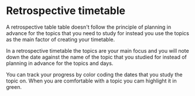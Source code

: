 # Retrospective timetable

A retrospective table table doesn't follow the principle of  planning in advance for the topics that you need to study for instead you use the topics as the main factor of creating your timetable.

In a retrospective timetable  the topics are your main focus and you will note down the date against the name of the topic that you studied for instead of planning in advance for the topics and days.

You can track your progress by color coding the dates that you study the topic on.  When you are comfortable with a topic you cam highlight it in green. 
